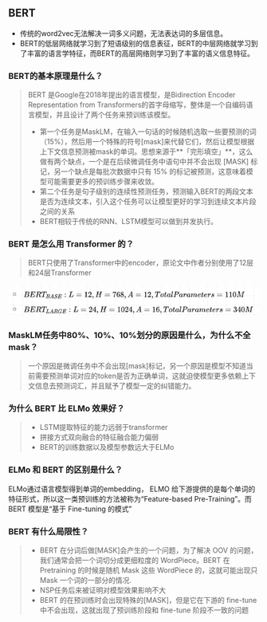 ## BERT

+ 传统的word2vec无法解决一词多义问题，无法表达词的多层信息。
+ BERT的低层网络就学习到了短语级别的信息表征，BERT的中层网络就学习到了丰富的语言学特征，而BERT的高层网络则学习到了丰富的语义信息特征。

### BERT的基本原理是什么？

> BERT 是Google在2018年提出的语言模型，是Bidirection Encoder Representation from Transformers的首字母缩写，整体是一个自编码语言模型，并且设计了两个任务来预训练该模型。
>
> + 第一个任务是MaskLM，在输入一句话的时候随机选取一些要预测的词（15%），然后用一个特殊的符号[mask]来代替它们，然后让模型根据上下文信息预测被mask的单词。思想来源于**「完形填空」**，这么做有两个缺点，一个是在后续微调任务中语句中并不会出现 [MASK] 标记，另一个缺点是每批次数据中只有 15% 的标记被预测，这意味着模型可能需要更多的预训练步骤来收敛。
> + 第二个任务是句子级别的连续性预测任务，预测输入BERT的两段文本是否为连续文本，引入这个任务可以让模型更好的学习到连续文本片段之间的关系
> + BERT相较于传统的RNN、LSTM模型可以做到并发执行。

### BERT 是怎么用 Transformer 的？

> BERT只使用了Transformer中的encoder，原论文中作者分别使用了12层和24层Transformer

![image-20210606164910130](figure/image-20210606164910130.png)

### MaskLM任务中80%、10%、10%划分的原因是什么，为什么不全mask？

> 一个原因是微调任务中不会出现[mask]标记，另一个原因是模型不知道当前需要预测单词对应的token是否为正确单词，这就迫使模型更多依赖上下文信息去预测词汇，并且赋予了模型一定的纠错能力。

### 为什么 BERT 比 ELMo 效果好？

> + LSTM提取特征的能力远弱于transformer
> + 拼接方式双向融合的特征融合能力偏弱
> + BERT的训练数据以及模型参数远大于ELMo

### ELMo 和 BERT 的区别是什么？

ELMo通过语言模型得到单词的embedding， ELMO 给下游提供的是每个单词的特征形式，所以这一类预训练的方法被称为“Feature-based Pre-Training”。而 BERT 模型是“基于 Fine-tuning 的模式”

### BERT 有什么局限性？

> + BERT 在分词后做[MASK]会产生的一个问题，为了解决 OOV 的问题，我们通常会把一个词切分成更细粒度的 WordPiece。BERT 在 Pretraining 的时候是随机 Mask 这些 WordPiece 的，这就可能出现只 Mask 一个词的一部分的情况.
> + NSP任务后来被证明对模型效果影响不大
> + BERT 的在预训练时会出现特殊的[MASK]，但是它在下游的 fine-tune 中不会出现，这就出现了预训练阶段和 fine-tune 阶段不一致的问题
